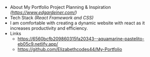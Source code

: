  - About My Portfolio Project
   Planning & Inspiration _(https://www.edgardeiner.com/)_
 - Tech Stack _(React Framework and CSS)_
 - I am comfortable with creating a dynamic website with react as it increases productivity and efficiency.
  - Links 
    - https://6560bcfb209860315fa20343--aquamarine-pastelito-eb05c9.netlify.app/
    - https://github.com/Elizabethcodes44/My-Portfolio